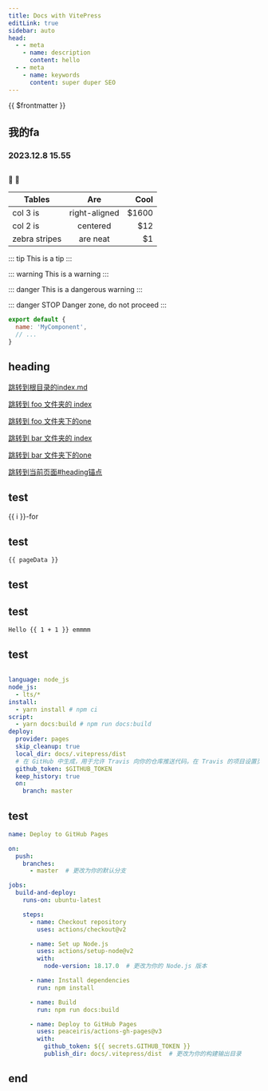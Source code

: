 ```yaml
---
title: Docs with VitePress
editLink: true
sidebar: auto
head:
  - - meta
    - name: description
      content: hello
  - - meta
    - name: keywords
      content: super duper SEO
---
```


{{ $frontmatter }}
 
## 我的fa

### 2023.12.8 15.55

<img :src="withBase('static/images/test1.jpg')" />

:tada: :100:

| Tables        | Are           | Cool  |
| ------------- |:-------------:| -----:|
| col 3 is      | right-aligned | $1600 |
| col 2 is      | centered      |   $12 |
| zebra stripes | are neat      |    $1 |

::: tip
This is a tip
:::

::: warning
This is a warning
:::

::: danger
This is a dangerous warning
:::

::: danger STOP
Danger zone, do not proceed
:::

```js
export default {
  name: 'MyComponent',
  // ...
}
```

## heading

[跳转到根目录的index.md](/index.html)

[跳转到 foo 文件夹的 index](/foo/index.html)

[跳转到 foo 文件夹下的one](/foo/one.html)

[跳转到 bar 文件夹的 index](/bar/index.html)

[跳转到 bar 文件夹下的one](/bar/one.html)

[跳转到当前页面#heading锚点](./#heading) 
## test
<span v-for="i in 3">{{ i }}-for<br/></span>

## test
```js-vue
{{ pageData }}
 ```



## test

<headerComponents />

## test

```js-vue
Hello {{ 1 + 1 }} emmmm
```

## test

```yaml

language: node_js
node_js:
  - lts/*
install:
  - yarn install # npm ci
script:
  - yarn docs:build # npm run docs:build
deploy:
  provider: pages
  skip_cleanup: true
  local_dir: docs/.vitepress/dist
  # 在 GitHub 中生成，用于允许 Travis 向你的仓库推送代码。在 Travis 的项目设置页面进行配置，设置为 secure variable
  github_token: $GITHUB_TOKEN
  keep_history: true
  on:
    branch: master

```

## test

```yml
name: Deploy to GitHub Pages

on:
  push:
    branches:
      - master  # 更改为你的默认分支

jobs:
  build-and-deploy:
    runs-on: ubuntu-latest

    steps:
      - name: Checkout repository
        uses: actions/checkout@v2

      - name: Set up Node.js
        uses: actions/setup-node@v2
        with:
          node-version: 18.17.0  # 更改为你的 Node.js 版本

      - name: Install dependencies
        run: npm install

      - name: Build
        run: npm run docs:build

      - name: Deploy to GitHub Pages
        uses: peaceiris/actions-gh-pages@v3
        with:
          github_token: ${{ secrets.GITHUB_TOKEN }}
          publish_dir: docs/.vitepress/dist  # 更改为你的构建输出目录
```

## end

<script setup>
import headerComponents from './components/header/index.vue'
import { withBase, useData  } from 'vitepress'
const pageData = useData()
</script>